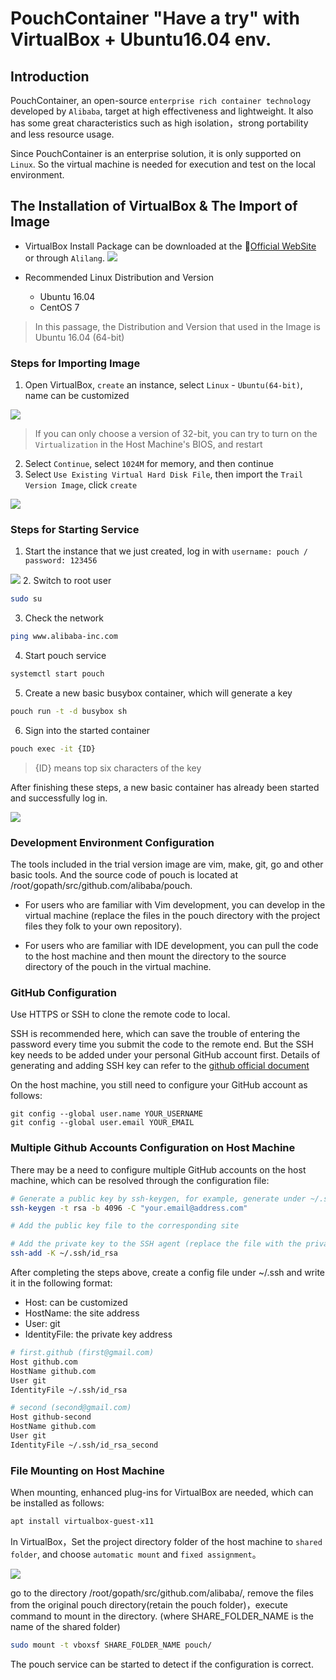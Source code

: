 # PouchContainer "Have a try" with VirtualBox + Ubuntu16.04 env.

## Introduction
PouchContainer, an open-source `enterprise rich container technology` developed by `Alibaba`, target at high effectiveness and lightweight. It also has some great characteristics such as high isolation，strong portability and less resource usage.

Since PouchContainer is an enterprise solution, it is only supported on `Linux`. So the virtual machine is needed for execution and test on the local environment.

## The Installation of VirtualBox & The Import of Image

- VirtualBox Install Package can be downloaded at the [Official WebSite](https://www.virtualbox.org/wiki/Downloads) or through `Alilang`.
![](https://i.loli.net/2018/07/30/5b5ed5e30c753.png)

- Recommended Linux Distribution and Version
    - Ubuntu 16.04
    - CentOS 7

> In this passage, the Distribution and Version that used in the Image is Ubuntu 16.04 (64-bit)

### Steps for Importing Image

1. Open VirtualBox, `create` an instance, select `Linux` - `Ubuntu(64-bit)`, name can be customized

![](https://i.loli.net/2018/07/30/5b5ed82dc96e8.png)
> If you can only choose a version of 32-bit, you can try to turn on the `Virtualization` in the Host Machine's BIOS, and restart
2. Select `Continue`, select `1024M` for memory, and then continue
3. Select `Use Existing Virtual Hard Disk File`, then import the `Trail Version Image`, click `create`

![](https://i.loli.net/2018/07/30/5b5ed8d04536f.png)

### Steps for Starting Service
1. Start the instance that we just created, log in with `username: pouch / password: 123456`

![](https://i.loli.net/2018/07/30/5b5eda998850b.png)
2. Switch to root user
``` bash
sudo su
```
3. Check the network
``` bash
ping www.alibaba-inc.com
```
4. Start pouch service
``` bash
systemctl start pouch
```
5. Create a new basic busybox container, which will generate a key
``` bash
pouch run -t -d busybox sh
```
6. Sign into the started container
``` bash
pouch exec -it {ID}
```
> {ID} means top six characters of the key

After finishing these steps, a new basic container has already been started and successfully log in.

![](https://i.loli.net/2018/07/30/5b5edd8c3f50f.png)

### Development Environment Configuration
The tools included in the trial version image are vim, make, git, go and other basic tools. And the source code of pouch is located at /root/gopath/src/github.com/alibaba/pouch.

- For users who are familiar with Vim development, you can develop in the virtual machine (replace the files in the pouch directory with the project files they folk to your own repository).

- For users who are familiar with IDE development, you can pull the code to the host machine and then mount the directory to the source directory of the pouch in the virtual machine.

### GitHub Configuration
Use HTTPS or SSH to clone the remote code to local. 

SSH is recommended here, which can save the trouble of entering the password every time you submit the code to the remote end. But the SSH key needs to be added under your personal GitHub account first. Details of generating and adding SSH key can refer to the [github official document](https://help.github.com/articles/generating-a-new-ssh-key-and-adding-it-to-the-ssh-agent/)

On the host machine, you still need to configure your GitHub account as follows:

``` git
git config --global user.name YOUR_USERNAME
git config --global user.email YOUR_EMAIL
```
### Multiple Github Accounts Configuration on Host Machine
There may be a need to configure multiple GitHub accounts on the host machine, which can be resolved through the configuration file:

``` bash
# Generate a public key by ssh-keygen, for example, generate under ~/.ssh
ssh-keygen -t rsa -b 4096 -C "your.email@address.com"

# Add the public key file to the corresponding site

# Add the private key to the SSH agent (replace the file with the private key just generated)
ssh-add -K ~/.ssh/id_rsa 
```
After completing the steps above, create a config file under ~/.ssh and write it in the following format: 
- Host: can be customized
- HostName: the site address
- User: git
- IdentityFile: the private key address
``` bash
# first.github (first@gmail.com)
Host github.com
HostName github.com
User git
IdentityFile ~/.ssh/id_rsa

# second (second@gmail.com)
Host github-second
HostName github.com
User git
IdentityFile ~/.ssh/id_rsa_second
```

### File Mounting on Host Machine 
When mounting,  enhanced plug-ins for VirtualBox are needed, which can be installed as follows:
``` bash
apt install virtualbox-guest-x11
```
In VirtualBox，Set the project directory folder of the host machine to `shared folder`, and choose `automatic mount` and `fixed assignment`。

![](https://i.loli.net/2018/07/30/5b5eee8226510.png)

go to the directory /root/gopath/src/github.com/alibaba/, remove the files from the original pouch directory(retain the pouch folder)，execute command to mount in the directory. (where SHARE_FOLDER_NAME is the name of the shared folder)
``` bash
sudo mount -t vboxsf SHARE_FOLDER_NAME pouch/
```
The pouch service can be started to detect if the configuration is correct.
